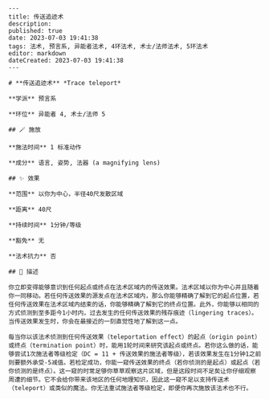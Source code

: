 
    ---
    title: 传送追迹术
    description: 
    published: true
    date: 2023-07-03 19:41:38
    tags: 法术, 预言系, 异能者法术, 4环法术, 术士/法师法术, 5环法术
    editor: markdown
    dateCreated: 2023-07-03 19:41:38
    ---

    # **传送追迹术** *Trace teleport*

    **学派** 预言系 

    **环位** 异能者 4, 术士/法师 5

    ## 🪄 施放

    **施法时间** 1 标准动作

    **成分** 语言, 姿势, 法器 (a magnifying lens)

    ## ✨ 效果  

    **范围** 以你为中心，半径40尺发散区域

    **距离** 40尺  

    **持续时间** 1分钟/等级 

    **豁免** 无

    **法术抗力** 否

    ## 📖 描述

    你立即变得能够意识到任何起点或终点在法术区域内的传送效果。法术区域以你为中心并且随着你一同移动。若任何传送效果的源发点在法术区域内，那么你能够精确了解到它的起点位置，若任何传送效果在法术区域内结束的话，你能够精确了解到它的终点位置。此外，你能够以相同的方式侦测到至多距今1小时内，过去发生的任何传送效果的残存痕迹（lingering traces）。当传送效果发生时，你会在最接近的一刻直觉性地了解到这一点。

    每当你以该法术侦测到任何传送效果（teleportation effect）的起点（origin point）或终点（termination point）时，能用1轮时间来研究该起点或终点。若你这么做的话，能够尝试1次施法者等级检定（DC = 11 + 传送效果的施法者等级），若该效果发生在1分钟1之前则要额外承受-5减值。若检定成功，你能一窥传送效果的终点（若你侦测的是起点）或起点（若你侦测的是终点）。这一窥的时常足够你草草观察这片区域，但是这段时间不足矣让你仔细观察周遭的细节。它不会给你带来该地区的任何地理知识，因此这一窥不足以支持传送术（teleport）或类似的魔法。你无法重试施法者等级检定，即便你再次施放该法术也不行。
    